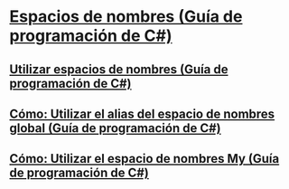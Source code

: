 # [Espacios de nombres (Guía de programación de C#)](index.md)
## [Utilizar espacios de nombres (Guía de programación de C#)](using-namespaces.md)
## [Cómo: Utilizar el alias del espacio de nombres global (Guía de programación de C#)](how-to-use-the-global-namespace-alias.md)
## [Cómo: Utilizar el espacio de nombres My (Guía de programación de C#)](how-to-use-the-my-namespace.md)
